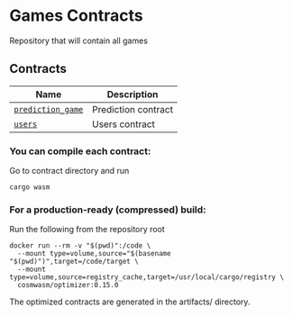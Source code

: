 # Games Contracts

Repository that will contain all games

## Contracts

| Name                                   | Description             |
| -------------------------------------- | ----------------------- |
| [`prediction_game`](contracts/prediction-game)   | Prediction contract |
| [`users`](contracts/users)   | Users contract |

### You can compile each contract:

Go to contract directory and run

```
cargo wasm
```

### For a production-ready (compressed) build:

Run the following from the repository root

```
docker run --rm -v "$(pwd)":/code \
  --mount type=volume,source="$(basename "$(pwd)")",target=/code/target \
  --mount type=volume,source=registry_cache,target=/usr/local/cargo/registry \
  cosmwasm/optimizer:0.15.0
```

The optimized contracts are generated in the artifacts/ directory.
